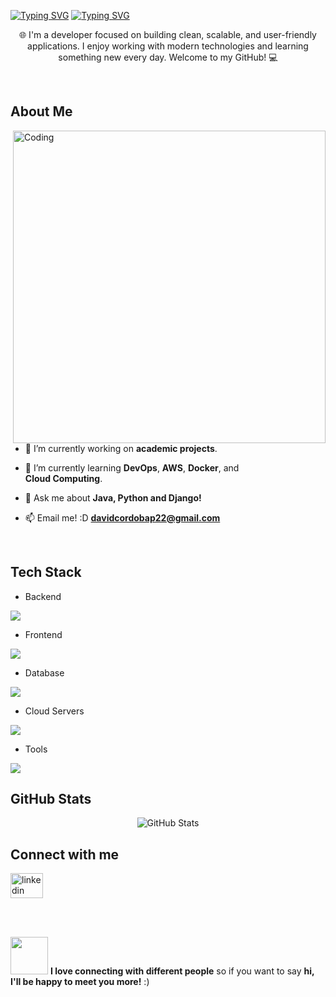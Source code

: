 
<a href="https://git.io/typing-svg"><img src="https://readme-typing-svg.herokuapp.com?font=Fira+Code&weight=600&size=30&duration=3000&pause=5000&color=ffffff&center=true&vCenter=true&width=1000&lines=👋+Hi+there!%2C+I'm+David" alt="Typing SVG" /></a>
<a href="https://git.io/typing-svg"><img src="https://readme-typing-svg.herokuapp.com?font=Fira+Code&weight=400&size=25&duration=3000&pause=5000&color=32A8BBFF&center=true&vCenter=true&width=1000&lines=A+passionate+Full+Stack+developer" alt="Typing SVG" /></a>


<p align="center">🌐 I'm a developer focused on building clean, scalable, and user-friendly applications. I enjoy working with modern technologies and learning something new every day. Welcome to my GitHub! 💻</p>

<br>

<h2>About Me</h2>
<img align="right" alt="Coding" width="500" src="https://user-images.githubusercontent.com/74038190/225813708-98b745f2-7d22-48cf-9150-083f1b00d6c9.gif">

<br>

- 🔭 I’m currently working on **academic projects**.

- 🌱 I’m currently learning **DevOps**, **AWS**, **Docker**, and <br>**Cloud Computing**.

- 💬 Ask me about **Java, Python and Django!**

- 📫 Email me! :D   **davidcordobap22@gmail.com**

<br>

<h2 align="left">Tech Stack</h3>

- Backend
<p align="left">
  <a href="https://skillicons.dev">
    <img src="https://skillicons.dev/icons?i=java,nodejs,py,spring,django,cpp" />
  </a>
</p>

- Frontend
<p align="left">
  <a href="https://skillicons.dev">
    <img src="https://skillicons.dev/icons?i=js,react,nextjs,tailwind,css,html" />
  </a>
</p>

- Database
<p align="left">
  <a href="https://skillicons.dev">
    <img src="https://skillicons.dev/icons?i=mongodb,mysql,postgresql" />
  </a>
</p>

- Cloud Servers
<p align="left">
  <a href="https://skillicons.dev">
    <img src="https://skillicons.dev/icons?i=aws,nginx" />
  </a>
</p>

- Tools
<p align="left">
  <a href="https://skillicons.dev">
    <img src="https://skillicons.dev/icons?i=git,github,docker,figma,idea,vscode,postman,linux,bash,bitbucket,npm" />
  </a>
</p>

<h2 style="border-bottom: none;">GitHub Stats</h2>

<div align="center">
  <img src="https://github-readme-stats.vercel.app/api/top-langs?username=cordorat&locale=en&hide_title=false&layout=compact&card_width=320&langs_count=8&theme=dracula&hide_border=false" style="max-width: 100%; height: auto;" alt="GitHub Stats"/>
</div>


<h2 align="left">Connect with me</h3>
<p align="left">
<a href="https://www.linkedin.com/in/cordorat?utm_source=share&utm_campaign=share_via&utm_content=profile&utm_medium=ios_app" target="blank"><img src="https://raw.githubusercontent.com/maurodesouza/profile-readme-generator/master/src/assets/icons/social/linkedin/default.svg" width="52" height="40" alt="linkedin logo"/></a>
</p>

<br>
<br>

<img src="https://media.giphy.com/media/LnQjpWaON8nhr21vNW/giphy.gif" width="60"> <b>I love connecting with different people</b> so if you want to say <b>hi, I'll be happy to meet you more!</b> :)</em>
